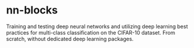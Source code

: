 # nn-blocks

Training and testing deep neural networks and utilizing deep learning best practices for multi-class classification on the CIFAR-10 dataset. From scratch, without dedicated deep learning packages.
